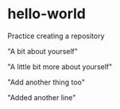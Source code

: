 # hello-world
Practice creating a repository

"A bit about yourself"

"A little bit more about yourself"

"Add another thing too"

"Added another line"
